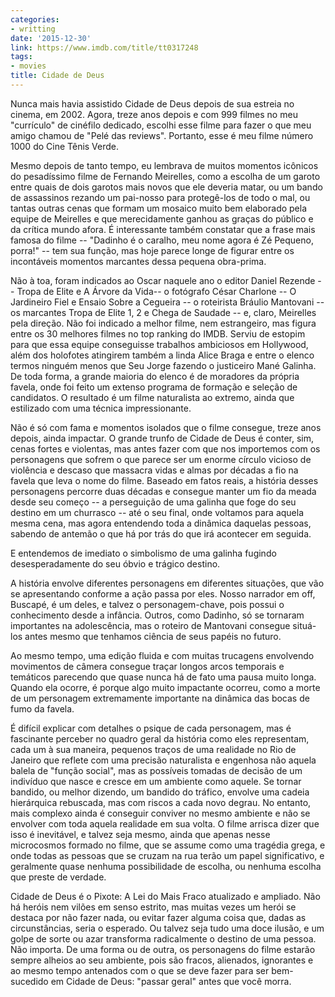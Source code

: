 ```yaml
---
categories:
- writting
date: '2015-12-30'
link: https://www.imdb.com/title/tt0317248
tags:
- movies
title: Cidade de Deus
---
```


Nunca mais havia assistido Cidade de Deus depois de sua estreia no cinema, em 2002. Agora, treze anos depois e com 999 filmes no meu "currículo" de cinéfilo dedicado, escolhi esse filme para fazer o que meu amigo chamou de "Pelé das reviews". Portanto, esse é meu filme número 1000 do Cine Tênis Verde.

Mesmo depois de tanto tempo, eu lembrava de muitos momentos icônicos do pesadíssimo filme de Fernando Meirelles, como a escolha de um garoto entre quais de dois garotos mais novos que ele deveria matar, ou um bando de assassinos rezando um pai-nosso para protegê-los de todo o mal, ou tantas outras cenas que formam um mosaico muito bem elaborado pela equipe de Meirelles e que merecidamente ganhou as graças do público e da crítica mundo afora. É interessante também constatar que a frase mais famosa do filme -- "Dadinho é o caralho, meu nome agora é Zé Pequeno, porra!" -- tem sua função, mas hoje parece longe de figurar entre os incontáveis momentos marcantes dessa pequena obra-prima.

Não à toa, foram indicados ao Oscar naquele ano o editor Daniel Rezende -- Tropa de Elite e A Árvore da Vida-- o fotógrafo César Charlone -- O Jardineiro Fiel e Ensaio Sobre a Cegueira -- o roteirista Bráulio Mantovani -- os marcantes Tropa de Elite 1, 2 e Chega de Saudade -- e, claro, Meirelles pela direção. Não foi indicado a melhor filme, nem estrangeiro, mas figura entre os 30 melhores filmes no top ranking do IMDB. Serviu de estopim para que essa equipe conseguisse trabalhos ambiciosos em Hollywood, além dos holofotes atingirem também a linda Alice Braga e entre o elenco termos ninguém menos que Seu Jorge fazendo o justiceiro Mané Galinha. De toda forma, a grande maioria do elenco é de moradores da própria favela, onde foi feito um extenso programa de formação e seleção de candidatos. O resultado é um filme naturalista ao extremo, ainda que estilizado com uma técnica impressionante.

Não é só com fama e momentos isolados que o filme consegue, treze anos depois, ainda impactar. O grande trunfo de Cidade de Deus é conter, sim, cenas fortes e violentas, mas antes fazer com que nos importemos com os personagens que sofrem o que parece ser um enorme círculo vicioso de violência e descaso que massacra vidas e almas por décadas a fio na favela que leva o nome do filme. Baseado em fatos reais, a história desses personagens percorre duas décadas e consegue manter um fio da meada desde seu começo -- a perseguição de uma galinha que foge do seu destino em um churrasco -- até o seu final, onde voltamos para aquela mesma cena, mas agora entendendo toda a dinâmica daquelas pessoas, sabendo de antemão o que há por trás do que irá acontecer em seguida.

E entendemos de imediato o simbolismo de uma galinha fugindo desesperadamente do seu óbvio e trágico destino.

A história envolve diferentes personagens em diferentes situações, que vão se apresentando conforme a ação passa por eles. Nosso narrador em off, Buscapé, é um deles, e talvez o personagem-chave, pois possui o conhecimento desde a infância. Outros, como Dadinho, só se tornaram importantes na adolescência, mas o roteiro de Mantovani consegue situá-los antes mesmo que tenhamos ciência de seus papéis no futuro.

Ao mesmo tempo, uma edição fluida e com muitas trucagens envolvendo movimentos de câmera consegue traçar longos arcos temporais e temáticos parecendo que quase nunca há de fato uma pausa muito longa. Quando ela ocorre, é porque algo muito impactante ocorreu, como a morte de um personagem extremamente importante na dinâmica das bocas de fumo da favela.

É difícil explicar com detalhes o psique de cada personagem, mas é fascinante perceber no quadro geral da história como eles representam, cada um à sua maneira, pequenos traços de uma realidade no Rio de Janeiro que reflete com uma precisão naturalista e engenhosa não aquela balela de "função social", mas as possíveis tomadas de decisão de um indivíduo que nasce e cresce em um ambiente como aquele. Se tornar bandido, ou melhor dizendo, um bandido do tráfico, envolve uma cadeia hierárquica rebuscada, mas com riscos a cada novo degrau. No entanto, mais complexo ainda é conseguir conviver no mesmo ambiente e não se envolver com toda aquela realidade em sua volta. O filme arrisca dizer que isso é inevitável, e talvez seja mesmo, ainda que apenas nesse microcosmos formado no filme, que se assume como uma tragédia grega, e onde todas as pessoas que se cruzam na rua terão um papel significativo, e geralmente quase nenhuma possibilidade de escolha, ou nenhuma escolha que preste de verdade.

Cidade de Deus é o Pixote: A Lei do Mais Fraco atualizado e ampliado. Não há heróis nem vilões em senso estrito, mas muitas vezes um herói se destaca por não fazer nada, ou evitar fazer alguma coisa que, dadas as circunstâncias, seria o esperado. Ou talvez seja tudo uma doce ilusão, e um golpe de sorte ou azar transforma radicalmente o destino de uma pessoa. Não importa. De uma forma ou de outra, os personagens do filme estarão sempre alheios ao seu ambiente, pois são fracos, alienados, ignorantes e ao mesmo tempo antenados com o que se deve fazer para ser bem-sucedido em Cidade de Deus: "passar geral" antes que você morra.

